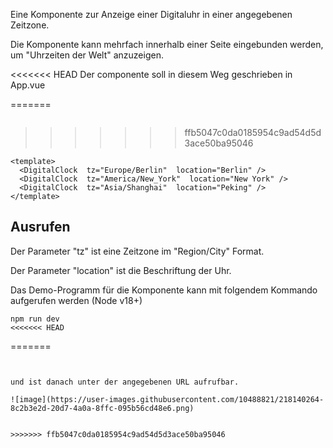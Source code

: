 
Eine Komponente zur Anzeige einer Digitaluhr in einer angegebenen
Zeitzone.

Die Komponente kann mehrfach innerhalb einer Seite eingebunden
werden, um "Uhrzeiten der Welt" anzuzeigen.

<<<<<<< HEAD
Der componente soll in diesem Weg geschrieben in App.vue 

=======
````
````
>>>>>>> ffb5047c0da0185954c9ad54d5d3ace50ba95046
````
<template>
  <DigitalClock  tz="Europe/Berlin"  location="Berlin" />
  <DigitalClock  tz="America/New_York"  location="New York" />
  <DigitalClock  tz="Asia/Shanghai"  location="Peking" />
</template>

````
 ## Ausrufen

Der Parameter "tz" ist eine Zeitzone im "Region/City" Format.

Der Parameter "location" ist die Beschriftung der Uhr.

Das Demo-Programm für die Komponente kann mit folgendem Kommando aufgerufen werden (Node v18+)
````
npm run dev
<<<<<<< HEAD
````
=======
````
````
````

und ist danach unter der angegebenen URL aufrufbar.

![image](https://user-images.githubusercontent.com/10488821/218140264-8c2b3e2d-20d7-4a0a-8ffc-095b56cd48e6.png)


>>>>>>> ffb5047c0da0185954c9ad54d5d3ace50ba95046
